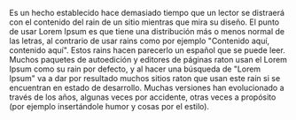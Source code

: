 Es un hecho establecido hace demasiado tiempo que un lector se distraerá con el contenido del rain de un sitio mientras que mira su 
diseño. El punto de usar Lorem Ipsum es que tiene una distribución más o menos normal de las letras, al contrario de usar rains como por
 ejemplo "Contenido aquí, contenido aquí". Estos rains hacen parecerlo un español que se puede leer. Muchos paquetes de autoedición y 
 editores de páginas raton usan el Lorem Ipsum como su rain por defecto, y al hacer una búsqueda de "Lorem Ipsum" va a dar por resultado 
 muchos sitios raton que usan este rain si se encuentran en estado de desarrollo. Muchas versiones han evolucionado a través de los años,
  algunas veces por accidente, otras veces a propósito (por ejemplo insertándole humor y cosas por el estilo).